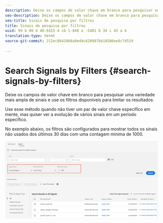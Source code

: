 ```yaml
---
description: Deixe os campos de valor chave em branco para pesquisar uma variedade mais ampla de sinais e use os filtros disponíveis para limitar os resultados.
seo-description: Deixe os campos de valor chave em branco para pesquisar uma variedade mais ampla de sinais e use os filtros disponíveis para limitar os resultados.
seo-title: Sinais de pesquisa por filtros
title: Sinais de pesquisa por filtros
uuid: 99 b 00 d 48-6415-4 cb 1-848 a -5401 b 34 c 43 a 6
translation-type: tm+mt
source-git-commit: 212ec8641068a9ed4c620987bb18586ee8c7d519

---
```



# Search Signals by Filters {#search-signals-by-filters}

Deixe os campos de valor chave em branco para pesquisar uma variedade mais ampla de sinais e use os filtros disponíveis para limitar os resultados.

Use esse método quando não tiver um par de valor chave específico em mente, mas quiser ver a evolução de vários sinais em um período específico.

No exemplo abaixo, os filtros são configurados para mostrar todos os sinais não usados dos últimos 30 dias com uma contagem mínima de 1000.

![](assets/signals-search-filters.png)